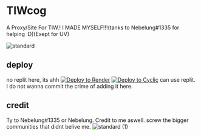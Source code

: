 
# TIWcog
A Proxy/Site For TIW.! I MADE MYSELF!!!(tanks to Nebelung#1335 for helping :D)(Exept for UV)

![standard](https://user-images.githubusercontent.com/128273154/227416664-c497e353-02ad-4bd1-8b08-aacaab812673.gif)



## deploy
no replit here, its ahh
[![Deploy to Render](https://binbashbanana.github.io/deploy-buttons/buttons/remade/render.svg)](https://render.com/deploy?repo=https://github.com/KwazyMotoo/starttiw)
[![Deploy to Cyclic](https://binbashbanana.github.io/deploy-buttons/buttons/remade/cyclic.svg)](https://app.cyclic.sh/api/app/deploy/KwazyMotoo/starttiw)
can use replit. I do not wanna commit the crime of adding it here.

## credit
Ty to Nebelung#1335 or Nebelung.
Credit to me aswell.
screw the bigger communities that didnt belive me.
![standard (1)](https://user-images.githubusercontent.com/128273154/227416685-b8011c8b-67d5-457c-875f-5df1f72f9ee3.gif)
